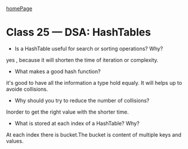 [homePage](https://henok-6411.github.io/reading-notes)

# Class 25 — DSA: HashTables


- Is a HashTable useful for search or sorting operations? Why?

yes , because it will shorten the time of iteration or complexity. 

- What makes a good hash function?

 it's good to have all the information a type hold equaly. It will helps up to avoide collisions. 

- Why should you try to reduce the number of collisions?

 Inorder to get the right value with the shorter time. 

- What is stored at each index of a HashTable? Why?

 At each index there is bucket.The bucket is content of multiple keys and values. 
